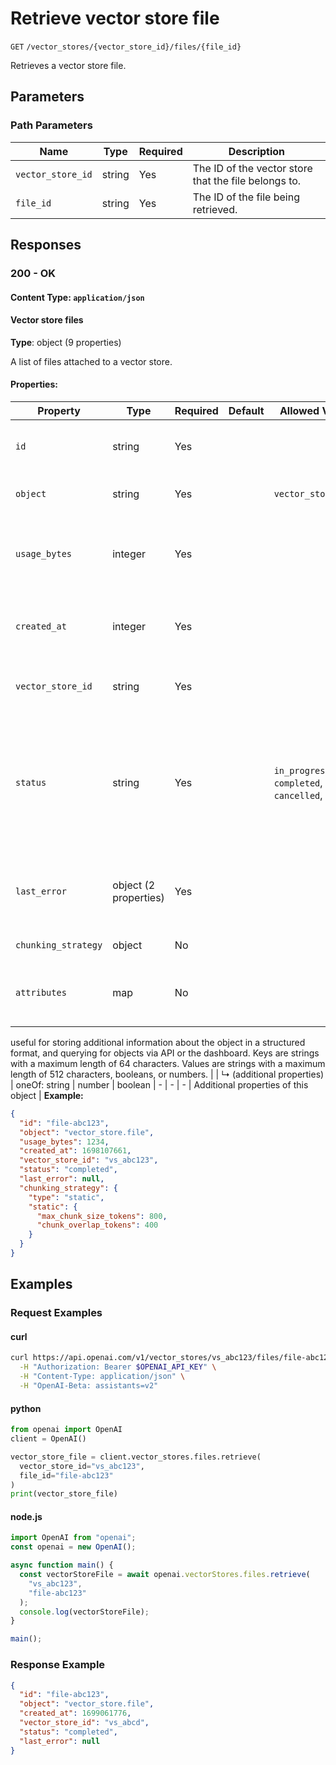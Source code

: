 # Retrieve vector store file

`GET` `/vector_stores/{vector_store_id}/files/{file_id}`

Retrieves a vector store file.

## Parameters

### Path Parameters

| Name | Type | Required | Description |
| ---- | ---- | -------- | ----------- |
| `vector_store_id` | string | Yes | The ID of the vector store that the file belongs to. |
| `file_id` | string | Yes | The ID of the file being retrieved. |

## Responses

### 200 - OK

#### Content Type: `application/json`

#### Vector store files

**Type**: object (9 properties)

A list of files attached to a vector store.

#### Properties:

| Property | Type | Required | Default | Allowed Values | Description |
| -------- | ---- | -------- | ------- | -------------- | ----------- |
| `id` | string | Yes |  |  | The identifier, which can be referenced in API endpoints. |
| `object` | string | Yes |  | `vector_store.file` | The object type, which is always `vector_store.file`. |
| `usage_bytes` | integer | Yes |  |  | The total vector store usage in bytes. Note that this may be different from the original file size. |
| `created_at` | integer | Yes |  |  | The Unix timestamp (in seconds) for when the vector store file was created. |
| `vector_store_id` | string | Yes |  |  | The ID of the [vector store](/docs/api-reference/vector-stores/object) that the [File](/docs/api-reference/files) is attached to. |
| `status` | string | Yes |  | `in_progress`, `completed`, `cancelled`, `failed` | The status of the vector store file, which can be either `in_progress`, `completed`, `cancelled`, or `failed`. The status `completed` indicates that the vector store file is ready for use. |
| `last_error` | object (2 properties) | Yes |  |  | The last error associated with this vector store file. Will be `null` if there are no errors. |
| `chunking_strategy` | object | No |  |  | The strategy used to chunk the file. |
| `attributes` | map | No |  |  | Set of 16 key-value pairs that can be attached to an object. This can be 
useful for storing additional information about the object in a structured 
format, and querying for objects via API or the dashboard. Keys are strings 
with a maximum length of 64 characters. Values are strings with a maximum 
length of 512 characters, booleans, or numbers.
 |
|   ↳ (additional properties) | oneOf: string | number | boolean | - | - | - | Additional properties of this object |
**Example:**

```json
{
  "id": "file-abc123",
  "object": "vector_store.file",
  "usage_bytes": 1234,
  "created_at": 1698107661,
  "vector_store_id": "vs_abc123",
  "status": "completed",
  "last_error": null,
  "chunking_strategy": {
    "type": "static",
    "static": {
      "max_chunk_size_tokens": 800,
      "chunk_overlap_tokens": 400
    }
  }
}

```

## Examples

### Request Examples

#### curl
```bash
curl https://api.openai.com/v1/vector_stores/vs_abc123/files/file-abc123 \
  -H "Authorization: Bearer $OPENAI_API_KEY" \
  -H "Content-Type: application/json" \
  -H "OpenAI-Beta: assistants=v2"

```

#### python
```python
from openai import OpenAI
client = OpenAI()

vector_store_file = client.vector_stores.files.retrieve(
  vector_store_id="vs_abc123",
  file_id="file-abc123"
)
print(vector_store_file)

```

#### node.js
```javascript
import OpenAI from "openai";
const openai = new OpenAI();

async function main() {
  const vectorStoreFile = await openai.vectorStores.files.retrieve(
    "vs_abc123",
    "file-abc123"
  );
  console.log(vectorStoreFile);
}

main();

```

### Response Example

```json
{
  "id": "file-abc123",
  "object": "vector_store.file",
  "created_at": 1699061776,
  "vector_store_id": "vs_abcd",
  "status": "completed",
  "last_error": null
}

```

